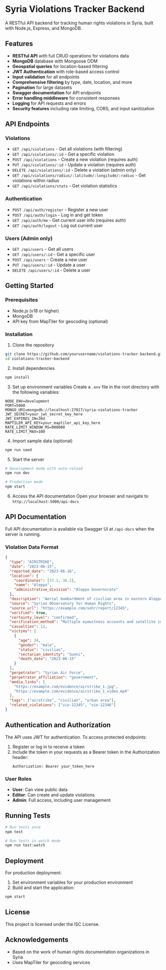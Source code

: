 # Syria Violations Tracker Backend

A RESTful API backend for tracking human rights violations in Syria, built with Node.js, Express, and MongoDB.

## Features

- **RESTful API** with full CRUD operations for violations data
- **MongoDB** database with Mongoose ODM
- **Geospatial queries** for location-based filtering
- **JWT Authentication** with role-based access control
- **Input validation** for all endpoints
- **Comprehensive filtering** by type, date, location, and more
- **Pagination** for large datasets
- **Swagger documentation** for API endpoints
- **Error handling middleware** for consistent responses
- **Logging** for API requests and errors
- **Security features** including rate limiting, CORS, and input sanitization

## API Endpoints

### Violations

- `GET /api/violations` - Get all violations (with filtering)
- `GET /api/violations/:id` - Get a specific violation
- `POST /api/violations` - Create a new violation (requires auth)
- `PUT /api/violations/:id` - Update a violation (requires auth)
- `DELETE /api/violations/:id` - Delete a violation (admin only)
- `GET /api/violations/radius/:latitude/:longitude/:radius` - Get violations within radius
- `GET /api/violations/stats` - Get violation statistics

### Authentication

- `POST /api/auth/register` - Register a new user
- `POST /api/auth/login` - Log in and get token
- `GET /api/auth/me` - Get current user info (requires auth)
- `GET /api/auth/logout` - Log out current user

### Users (Admin only)

- `GET /api/users` - Get all users
- `GET /api/users/:id` - Get a specific user
- `POST /api/users` - Create a new user
- `PUT /api/users/:id` - Update a user
- `DELETE /api/users/:id` - Delete a user

## Getting Started

### Prerequisites

- Node.js (v18 or higher)
- MongoDB
- API key from MapTiler for geocoding (optional)

### Installation

1. Clone the repository
```bash
git clone https://github.com/yourusername/violations-tracker-backend.git
cd violations-tracker-backend
```

2. Install dependencies
```bash
npm install
```

3. Set up environment variables
Create a `.env` file in the root directory with the following variables:
```
NODE_ENV=development
PORT=5000
MONGO_URI=mongodb://localhost:27017/syria-violations-tracker
JWT_SECRET=your_jwt_secret_key_here
JWT_EXPIRES_IN=30d
MAPTILER_API_KEY=your_maptiler_api_key_here
RATE_LIMIT_WINDOW_MS=900000
RATE_LIMIT_MAX=100
```

4. Import sample data (optional)
```bash
npm run seed
```

5. Start the server
```bash
# Development mode with auto-reload
npm run dev

# Production mode
npm start
```

6. Access the API documentation
Open your browser and navigate to `http://localhost:5000/api-docs`

## API Documentation

Full API documentation is available via Swagger UI at `/api-docs` when the server is running.

### Violation Data Format

```json
{
  "type": "AIRSTRIKE",
  "date": "2023-06-15",
  "reported_date": "2023-06-16",
  "location": {
    "coordinates": [37.1, 36.2],
    "name": "Aleppo",
    "administrative_division": "Aleppo Governorate"
  },
  "description": "Aerial bombardment of civilian area in eastern Aleppo",
  "source": "Syrian Observatory for Human Rights",
  "source_url": "https://example.com/sohr/report/12345",
  "verified": true,
  "certainty_level": "confirmed",
  "verification_method": "Multiple eyewitness accounts and satellite imagery",
  "casualties": 12,
  "victims": [
    {
      "age": 34,
      "gender": "male",
      "status": "civilian",
      "sectarian_identity": "Sunni",
      "death_date": "2023-06-15"
    }
  ],
  "perpetrator": "Syrian Air Force",
  "perpetrator_affiliation": "government",
  "media_links": [
    "https://example.com/evidence/airstrike_1.jpg",
    "https://example.com/evidence/airstrike_1_video.mp4"
  ],
  "tags": ["airstrike", "civilian", "urban area"],
  "related_violations": ["vio-12345", "vio-12346"]
}
```

## Authentication and Authorization

The API uses JWT for authentication. To access protected endpoints:

1. Register or log in to receive a token
2. Include the token in your requests as a Bearer token in the Authorization header:
   ```
   Authorization: Bearer your_token_here
   ```

### User Roles

- **User**: Can view public data
- **Editor**: Can create and update violations
- **Admin**: Full access, including user management

## Running Tests

```bash
# Run tests once
npm test

# Run tests in watch mode
npm run test:watch
```

## Deployment

For production deployment:

1. Set environment variables for your production environment
2. Build and start the application:
```bash
npm start
```

## License

This project is licensed under the ISC License.

## Acknowledgements

- Based on the work of human rights documentation organizations in Syria
- Uses MapTiler for geocoding services